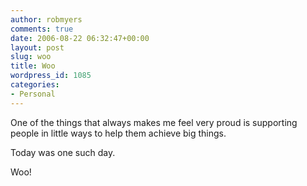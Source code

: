 ```yaml
---
author: robmyers
comments: true
date: 2006-08-22 06:32:47+00:00
layout: post
slug: woo
title: Woo
wordpress_id: 1085
categories:
- Personal
---
```


One of the things that always makes me feel very proud is supporting people in little ways to help them achieve big things.  
  
Today was one such day.   
  
Woo!   
  
  


